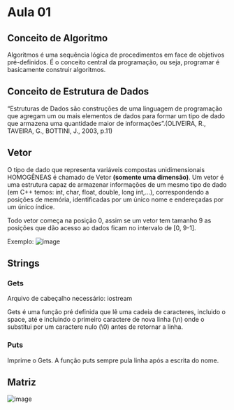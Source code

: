 # Aula 01
## Conceito de Algoritmo
Algoritmos é uma sequência lógica de procedimentos em face de objetivos pré-definidos. É o conceito central da programação, ou seja, programar é basicamente construir algoritmos.
## Conceito de Estrutura de Dados
“Estruturas de Dados são construções de uma linguagem de programação que agregam um ou mais elementos de dados para formar um tipo de dado que armazena uma quantidade maior de informações”.(OLIVEIRA, R., TAVEIRA, G., BOTTINI, J., 2003,  p.11)
## Vetor
O tipo de dado que representa variáveis compostas unidimensionais  HOMOGÊNEAS é chamado de Vetor **(somente uma dimensão)**. Um vetor é uma estrutura capaz de armazenar informações de um mesmo tipo de dado (em C++ temos: int, char,  float, double, long int,...), correspondendo a posições de memória, identificadas por um único nome e endereçadas por um único índice.

Todo vetor começa na posição 0, assim se um vetor tem tamanho 9 as posições que dão acesso ao dados ficam no intervalo de [0, 9-1].

Exemplo:
![image](https://github.com/raianecj/estrutura-de-dados/assets/39846447/941b9196-03c1-402e-a617-8131cc61fa33)
## Strings
### Gets
Arquivo de cabeçalho necessário: iostream

Gets é uma função pré definida que lê uma cadeia de caracteres, incluido o space, até e incluindo o primeiro caractere de nova linha (\n) onde o substitui por um caractere nulo (\0) antes de retornar a linha.
### Puts
Imprime o Gets. A função puts sempre pula linha após a escrita do nome.

## Matriz

![image](https://github.com/raianecj/estrutura-de-dados/assets/39846447/b897b2a9-fe6c-4d28-ad62-7643c6b60838)

